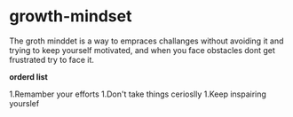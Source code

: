 # growth-mindset
The groth minddet is a way to empraces challanges without avoiding it and trying to keep yourself motivated, and when you face obstacles dont get frustrated try to face it. 

**orderd list**

1.Remamber your efforts
1.Don't take things cerioslly
1.Keep inspairing yourslef
